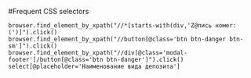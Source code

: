 #Frequent CSS selectors
    
    
    browser.find_element_by_xpath("//*[starts-with(div,'Z@пись номеr: (')]").click()
    browser.find_element_by_xpath("//button[@class='btn btn-danger btn-sm']").click()
    browser.find_element_by_xpath("//div[@class='modal-footer']/button[@class='btn btn-danger']").click() 
    select[@placeholder='Наименование вида депозита']
